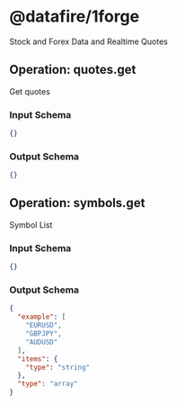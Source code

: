 # @datafire/1forge
Stock and Forex Data and Realtime Quotes

## Operation: quotes.get
Get quotes

### Input Schema
```json
{}
```
### Output Schema
```json
{}
```
## Operation: symbols.get
Symbol List

### Input Schema
```json
{}
```
### Output Schema
```json
{
  "example": [
    "EURUSD",
    "GBPJPY",
    "AUDUSD"
  ],
  "items": {
    "type": "string"
  },
  "type": "array"
}
```
